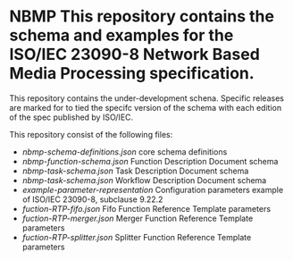 # NBMP This repository contains the schema and examples for the ISO/IEC 23090-8 Network Based Media Processing specification.

This repository contains the under-development schena. Specific releases are marked for to tied the specifc version of the schema with each edition of the spec published by ISO/IEC.

This repository consist of the following files:

- *nbmp-schema-definitions.json*  core schema definitions
- *nbmp-function-schema.json*  Function Description Document schema
- *nbmp-task-schema.json*  Task Description Document schema
- *nbmp-task-schema.json*  Workflow Description Document schema
- *example-parameter-representation*  Configuration parameters example of ISO/IEC 23090-8, subclause 9.22.2
- *fuction-RTP-fifo.json*   Fifo Function Reference Template parameters
- *fuction-RTP-merger.json*   Merger Function Reference Template parameters
- *fuction-RTP-splitter.json*   Splitter Function Reference Template parameters